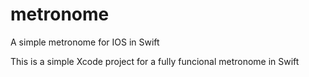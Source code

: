 # metronome
A simple metronome for IOS in Swift

This is a simple Xcode project for a fully funcional metronome in Swift
